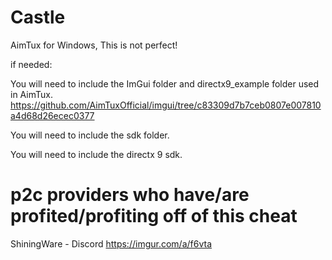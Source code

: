 # Castle
AimTux for Windows, This is not perfect!

if needed:

You will need to include the ImGui folder and directx9_example folder used in AimTux. https://github.com/AimTuxOfficial/imgui/tree/c83309d7b7ceb0807e007810a4d68d26ecec0377

You will need to include the sdk folder.

You will need to include the directx 9 sdk.

# p2c providers who have/are profited/profiting off of this cheat
ShiningWare - Discord
https://imgur.com/a/f6vta


